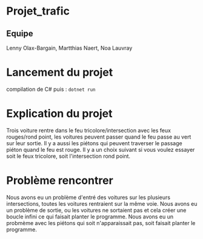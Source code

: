# Projet_trafic

## Equipe 
Lenny Olax-Bargain, Martthias Naert, Noa Lauvray

# Lancement du projet 
compilation de C# puis : `dotnet run`


# Explication du projet 
Trois voiture rentre dans le feu tricolore/intersection avec les feux rouges/rond point, les voitures peuvent passer quand le feu passe au vert sur leur sortie.
Il y a aussi les piétons qui peuvent traverser le passage piéton quand le feu est rouge.
Il y a un choix suivant si vous voulez essayer soit le feux tricolore, soit l'intersection rond point.


# Problème rencontrer 
Nous avons eu un problème d'entré des voitures sur les plusieurs intersections, toutes les voitures rentraient sur la même voie.
Nous avons eu un problème de sortie, ou les voitures ne sortaient pas et cela créer une boucle infini ce qui faisait planter le programme.
Nous avons eu un probmème avec les piétons qui soit n'apparaissait pas, soit faisait planter le programme.
